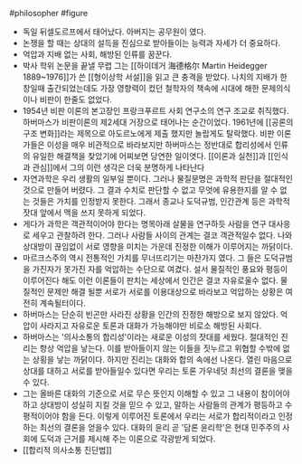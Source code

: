 #philosopher #figure
- 독일 뒤셀도르프에서 태어났다. 아버지는 공무원이 였다.
- 논쟁을 할 때는 상대의 설득을 진심으로 받아들이는 능력과 자세가 더 중요하다.
- 억압과 지배 없는 사회, 해방된 인류를 꿈꾼다.
- 박사 학위 논문을 끝낼 무렵 그는 [[하이데거 海德格尔 Martin Heidegger 1889~1976]]가 쓴 [[형이상학 서설]]을 읽고 큰 충격을 받았다. 나치의 지배가 한창일때 출간되었는데도 가장 영향력이 컸던 철학자의 책속에 시대에 해한 문제의식이나 비판이 한줄도 없었다.
- 1954년 비판 이론의 본고장인 프랑크푸르트 사회 연구소의 연구 조교로 취직했다. 하버마스가 비판이론의 제2세대 거장으로 태어나는 순간이었다. 1961년에 [[공론의 구조 변화]]라는 제목으로 아도르노에게 제출 했지만 놀랍게도 탈락했다. 비판 이론가들은 이성을 매우 비관적으로 바라보지만 하버마스는 정반대로 합리성에서 인류의 유일한 해결책을 찾았기에 어찌보면 당연한 일이엿다. [[이론과 실천]]과 [[인식과 관심]]에서 그의 이런 생각은 더욱 분명하게 나타난다
- 자연과학은 우리 생활의 일부일 뿐이다. 그러나 물질문명은 과학적 판단을 절대적인 것으로 만들어 버렸다. 그 결과 수치로 판단할 수 없고 무엇에 유용한지를 알 수 없는 것들은 가치를 인정받지 못한다. 그래서 종교나 도덕규범, 인간관계 등은 과학적 잣대 앞에서 맥을 쓰지 못하게 되었다.
- 게다가 과학은 객관적이어야 한다는 명목아래 살물을 연구하듯 사람을 연구 대사응로 세우고 관찰하려 한다. 그러나 사람들 사이의 관계는 결코 객관적일수 없다. 나와 상대방이 끊임없이 서로 영향을 미치는 가운데 진정한 이해가 이루어지는 까닭이다.
- 마르크스주의 역시 전통적인 가치를 무너뜨리기는 마찬가지 였다. 그 들은 도덕규범을 가진자가 못가진 자를 억압하는 수단으로 여겼다. 설서 물질적인 풍요와 평등이 이루어진다 해도 이런 이론들이 판치는 세상에서 인간은 결코 자유로울수 없다. 물질적인 문제만 해결 될뿐 서로가 서로를 이용대상으로 바라보고 억압하는 상황은 여전히 계속될터이다.
- 하버마스는 단순히 빈곤만 사라진 상황을 인간의 진정한 해방으로 보지 않았다. 억압이 사라지고 자유로운 토론과 대화가 가능해야만 비로소 해방된 사회다. 
- 하버마스는 '의사소통의 합리성'이라는 새로운 이성의 잣대를 세웠다. 절대적인 진리는 항상 억압을 낳는다. 이를 받아들이지 않는 이들을 짓누르고 위협할 수밖에 없는 상횡을 낳는 까닭이다. 하지만 진리는 대화와 합의 속에선 나온다. 열린 마음으로 상대를 대하고 서로를 받아들일수 있다면 우리는 토론 가우네덧 최선의 결론을 맺을수 있다.
- 그는 올바른 대화의 기준으로 서로 무슨 뜻인지 이해할 수 있고 그 내용이 참이어야 하고 상대방이 성실히 지킬 것을 믿으 수 있고, 말하는 사람들의 관계가 평등하고 수평적이어야 함을 든다. 이렇게 이루어진 토론에서 우리는 서로가 합리적이라고 인정하는 최선의 결론을 얻을수 있다. 대화의 윤리 곧 '담론 윤리학'은 현대 민주주의 사회에 도덕과 근거를 제시해 주는 이론으로 각광받게 되었다.
- [[합리적 의사소통 진단법]]
